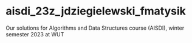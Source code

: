 # aisdi_23z_jdziegielewski_fmatysik

Our solutions for Algorithms and Data Structures course (AISDI), winter semester 2023 at WUT